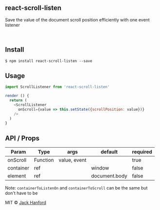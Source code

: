 ## react-scroll-listen

<p>Save the value of the document scroll position efficiently with one event listener</p>

<br />

## Install

```
$ npm install react-scroll-listen --save
```

## Usage

```js
import ScrollListener from 'react-scroll-listen'

render () {
  return (
    <ScrollListener
      onScroll={value => this.setState({scrollPosition: value})}
    />
  )
}
```

## API / Props
| Param              | Type    | args         | default       | required |
|--------------------|---------|--------------|---------------|----------|
| onScroll           | Function| value, event |               |   true   |
| container | ref     |              | window        |   false  |
| element  | ref     |              | document.body |   false  |

Note: `containerToListenOn` and `containerToScroll` can be the same but don't have to be

MIT © [Jack Hanford](http://jackhanford.com)
